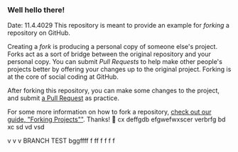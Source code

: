 ### Well hello there!
Date: 11.4.4029
This repository is meant to provide an example for *forking* a repository on GitHub.

Creating a *fork* is producing a personal copy of someone else's project. Forks act as a sort of bridge between the original repository and your personal copy. You can submit *Pull Requests* to help make other people's projects better by offering your changes up to the original project. Forking is at the core of social coding at GitHub.

After forking this repository, you can make some changes to the project, and submit [a Pull Request](https://github.com/octocat/Spoon-Knife/pulls) as practice.

For some more information on how to fork a repository, [check out our guide, "Forking Projects""](http://guides.githubdf.com/overviews/forking/). Thanks! :sparkling_heart:
cx deffgdb efgwefwxscer
verbrfg
bd
xc
sd
vd
vsd

v
v
v
BRANCH TEST
bggffff
f
ff
f
f
f
f
